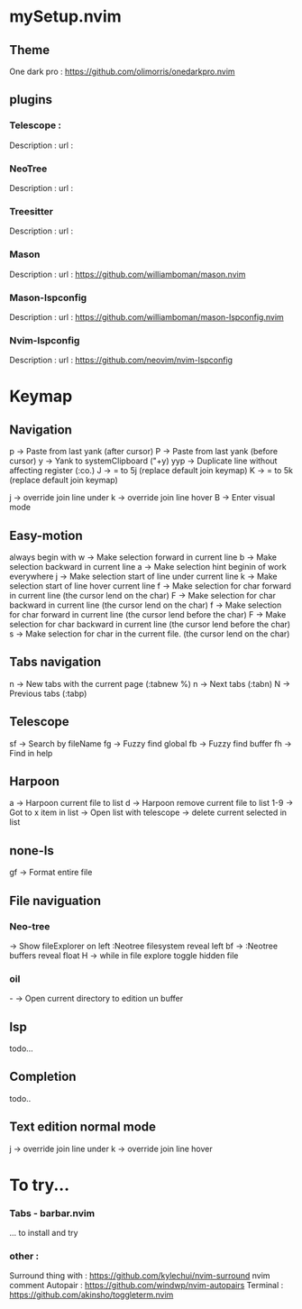 # mySetup.nvim

## Theme
One dark pro : https://github.com/olimorris/onedarkpro.nvim

## plugins

### Telescope :
Description : 
url : 

### NeoTree
Description : 
url : 

### Treesitter
Description : 
url : 

### Mason
Description : 
url : https://github.com/williamboman/mason.nvim

### Mason-lspconfig
Description : 
url : https://github.com/williamboman/mason-lspconfig.nvim

### Nvim-lspconfig
Description : 
url : https://github.com/neovim/nvim-lspconfig
# Keymap

## Navigation
<leader>p   -> Paste from last yank (after cursor)
<leader>P   -> Paste from last yank (before cursor)
<leader>y   -> Yank to systemClipboard ("+y)
yyp         -> Duplicate line without affecting register (:co.)
J           -> = to 5j (replace default join keymap)
K           -> = to 5k (replace default join keymap)

<leader>j   -> override join line under
<leader>k   -> override join line hover
<leader>B   -> Enter visual mode

## Easy-motion
always begin with <leader><leader>
w -> Make selection forward in current line
b -> Make selection backward in current line
a -> Make selection hint beginin of work everywhere
j -> Make selection start of line under current line
k -> Make selection start of line hover current line
f<char> -> Make selection for char forward in current line (the cursor lend on the char)
F<char> -> Make selection for char backward in current line (the cursor lend on the char)
f<char> -> Make selection for char forward in current line (the cursor lend before the char)
F<char> -> Make selection for char backward in current line (the cursor lend before the char)
s<char> -> Make selection for char in the current file. (the cursor lend on the char)

## Tabs navigation
<leader><leader>n -> New tabs with the current page (:tabnew %<CR>)
<leader>n   -> Next tabs (:tabn<CR>)
<leader>N   -> Previous tabs (:tabp<CR>)

## Telescope
<leader>sf  -> Search by fileName
<leader>fg  -> Fuzzy find global
<leader>fb  -> Fuzzy find buffer
<leader>fh  -> Find in help

## Harpoon
<leader>a   -> Harpoon current file to list
<leader>d   -> Harpoon remove current file to list
<leader>1-9 -> Got to x item in list
<C-e>       -> Open list with telescope
    <C-d>       -> delete current selected in list

## none-ls
<leader>gf  -> Format entire file

## File naviguation
### Neo-tree
<C-n>       -> Show fileExplorer on left :Neotree filesystem reveal left<CR>
<leader>bf  -> :Neotree buffers reveal float<CR>
H           -> while in file explore toggle hidden file
### oil
\-           -> Open current directory to edition un buffer
## lsp
todo...

## Completion
todo..

## Text edition normal mode
<leader>j   -> override join line under
<leader>k   -> override join line hover


# To try...


### Tabs - barbar.nvim
... to install and try

### other : 
Surround thing with : https://github.com/kylechui/nvim-surround
nvim comment
Autopair : https://github.com/windwp/nvim-autopairs
Terminal : https://github.com/akinsho/toggleterm.nvim
